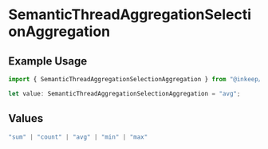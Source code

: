 # SemanticThreadAggregationSelectionAggregation

## Example Usage

```typescript
import { SemanticThreadAggregationSelectionAggregation } from "@inkeep/inkeep-analytics/models/components";

let value: SemanticThreadAggregationSelectionAggregation = "avg";
```

## Values

```typescript
"sum" | "count" | "avg" | "min" | "max"
```